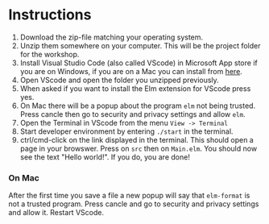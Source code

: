 # Instructions

1. Download the zip-file matching your operating system.
2. Unzip them somewhere on your computer. This will be the project folder for the workshop.
3. Install Visual Studio Code (also called VScode) in Microsoft App store if you are on Windows, if you are on a Mac you can install from [here](https://code.visualstudio.com/download).
4. Open VScode and open the folder you unzipped previously.
5. When asked if you want to install the Elm extension for VScode press yes.
6. On Mac there will be a popup about the program `elm` not being trusted. Press cancle then go to security and privacy settings and allow `elm`.
7. Open the Terminal in VScode from the menu `View -> Terminal`
8. Start developer environment by entering `./start` in the terminal.
9. ctrl/cmd-click on the link displayed in the terminal. This should open a page in your browswer. Press on `src` then on `Main.elm`. You should now see the text "Hello world!". If you do, you are done!

### On Mac

After the first time you save a file a new popup will say that `elm-format` is not a trusted program. Press cancle and go to security and privacy settings and allow it. Restart VScode.
